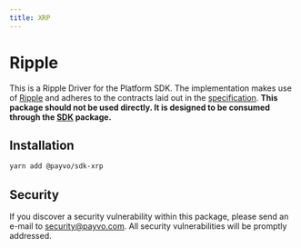 ```yaml
---
title: XRP
---
```


# Ripple

This is a Ripple Driver for the Platform SDK. The implementation makes use of [Ripple](https://ripple.com/xrp/) and adheres to the contracts laid out in the [specification](/docs/specification.md). **This package should not be used directly. It is designed to be consumed through the [SDK](/docs/sdk/sdk) package.**

## Installation

```bash
yarn add @payvo/sdk-xrp
```

## Security

If you discover a security vulnerability within this package, please send an e-mail to [security@payvo.com](mailto:security@payvo.com). All security vulnerabilities will be promptly addressed.
